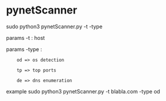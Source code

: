 # pynetScanner
sudo python3 pynetScanner.py -t <target> -type <type scanner>

params -t    : host

params -type : 
        
        od => os detection
        
        tp => top ports
        
        de => dns enumeration
        

example
     sudo python3 pynetScanner.py -t blabla.com -type od
     
     
     
